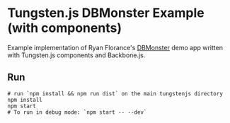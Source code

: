 # Tungsten.js DBMonster Example (with components)

Example implementation of Ryan Florance's [DBMonster](https://github.com/ryanflorence/reactconf-2015-HYPE/tree/master/demos/01-dbmon) demo app written with Tungsten.js components and Backbone.js.

## Run

    # run `npm install && npm run dist` on the main tungstenjs directory
    npm install
    npm start
    # To run in debug mode: `npm start -- --dev`